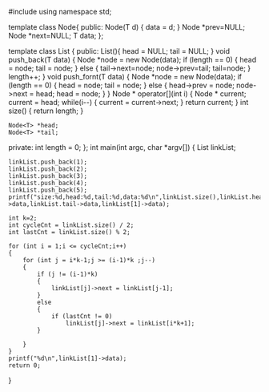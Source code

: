 
#include <iostream>
using namespace std;

template<typename T>
class Node{
public:
    Node(T d)
    {
        data = d;
    }
    Node<T> *prev=NULL;
    Node<T> *next=NULL;
    T data;
};

template <class T>
class List
{
public:
    List(){
        head = NULL;
        tail = NULL;
    }
    void push_back(T data)
    {
        Node<T> *node = new Node<T>(data);
        if (length == 0)
        {
            head = node;
            tail = node;
        }
        else
        {
            tail->next=node;
            node->prev=tail;
            tail=node;
        }
        length++;
    }
    void push_fornt(T data)
    {
        Node<T> *node = new Node<T>(data);
        if (length == 0)
        {
            head = node;
            tail = node;
        }
        else
        {
            head->prev = node;
            node->next = head;
            head = node;
        }
    }
    Node<T> * operator[](int i)
    {
        Node<T> * current;
        current = head;
        while(i--)
        {
            current = current->next;
        }
        return current;
    }
    int size()
    {
        return length;
    }

    Node<T> *head;
    Node<T> *tail;
private:
    int length = 0;
};
int main(int argc, char *argv[])
{
    List<int> linkList;

    linkList.push_back(1);
    linkList.push_back(2);
    linkList.push_back(3);
    linkList.push_back(4);
    linkList.push_back(5);
    printf("size:%d,head:%d,tail:%d,data:%d\n",linkList.size(),linkList.head->data,linkList.tail->data,linkList[1]->data);

    int k=2;
    int cycleCnt = linkList.size() / 2;
    int lastCnt = linkList.size() % 2;

    for (int i = 1;i <= cycleCnt;i++)
    {
        for (int j = i*k-1;j >= (i-1)*k ;j--)
        {
            if (j != (i-1)*k)
            {
                linkList[j]->next = linkList[j-1];
            }
            else
            {
                if (lastCnt != 0)
                    linkList[j]->next = linkList[i*k+1];
            }

        }
    }
    printf("%d\n",linkList[1]->data);
    return 0;
}

